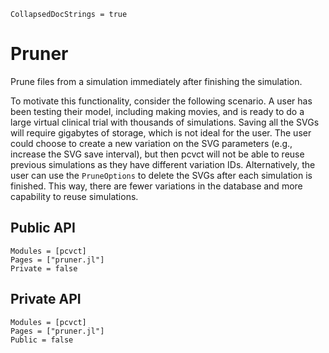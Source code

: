 ```@meta
CollapsedDocStrings = true
```

# Pruner

Prune files from a simulation immediately after finishing the simulation.

To motivate this functionality, consider the following scenario. A user has been testing their model, including making movies, and is ready to do a large virtual clinical trial with thousands of simulations. Saving all the SVGs will require gigabytes of storage, which is not ideal for the user. The user could choose to create a new variation on the SVG parameters (e.g., increase the SVG save interval), but then pcvct will not be able to reuse previous simulations as they have different variation IDs. Alternatively, the user can use the `PruneOptions` to delete the SVGs after each simulation is finished. This way, there are fewer variations in the database and more capability to reuse simulations.

## Public API
```@autodocs
Modules = [pcvct]
Pages = ["pruner.jl"]
Private = false
```

## Private API
```@autodocs
Modules = [pcvct]
Pages = ["pruner.jl"]
Public = false
```